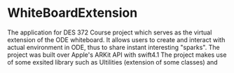 # WhiteBoardExtension
The application for DES 372 Course project which serves as the virtual extension of the ODE whiteboard. 
It allows users to create and interact with actual environment in ODE, thus to share instant interesting "sparks". 
The project was built over Apple's ARKit API with swift4.1
The project makes use of some exsited library such as Ultilities (extension of some classes) and 

